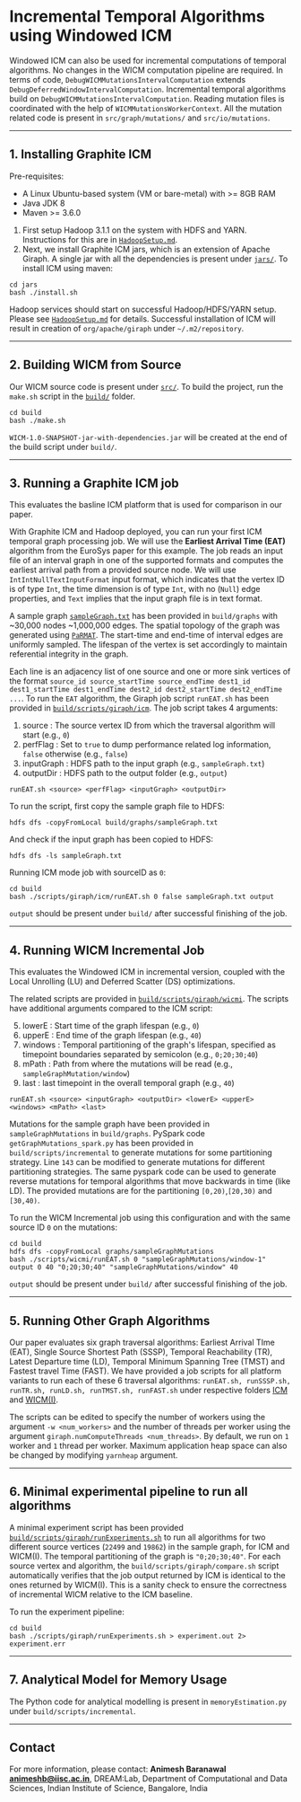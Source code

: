 # Incremental Temporal Algorithms using Windowed ICM

Windowed ICM can also be used for incremental computations of temporal algorithms.
No changes in the WICM computation pipeline are required. In terms of code, `DebugWICMMutationsIntervalComputation` extends `DebugDeferredWindowIntervalComputation`. Incremental temporal algorithms build on `DebugWICMMutationsIntervalComputation`. Reading mutation files is coordinated with the help of `WICMMutationsWorkerContext`. All the mutation related code is present in `src/graph/mutations/` and `src/io/mutations`.

---
## 1. Installing Graphite ICM

Pre-requisites:
 * A Linux Ubuntu-based system (VM or bare-metal) with >= 8GB RAM
 * Java JDK 8
 * Maven >= 3.6.0

 1. First setup Hadoop 3.1.1 on the system with HDFS and YARN. Instructions for this are in [`HadoopSetup.md`](https://github.com/dream-lab/IncrementalWICM/blob/main/HadoopSetup.md).
 2. Next, we install Graphite ICM jars, which is an extension of Apache Giraph. A single jar with all the dependencies is present under [`jars/`](https://github.com/dream-lab/IncrementalWICM/tree/main/jars). To install ICM using maven:
```
cd jars
bash ./install.sh
```

Hadoop services should start on successful Hadoop/HDFS/YARN setup. Please see [`HadoopSetup.md`](https://github.com/dream-lab/IncrementalWICM/blob/main/HadoopSetup.md) for details.
Successful installation of ICM will result in creation of `org/apache/giraph` under `~/.m2/repository`.


---
## 2. Building WICM from Source

Our WICM source code is present under [`src/`](https://github.com/dream-lab/IncrementalWICM/tree/main/src/in/dreamlab/wicm). To build the project, run the `make.sh` script in the [`build/`](https://github.com/dream-lab/IncrementalWICM/tree/main/build) folder.

```
cd build
bash ./make.sh
```

`WICM-1.0-SNAPSHOT-jar-with-dependencies.jar` will be created at the end of the build script under `build/`.

---
## 3. Running a Graphite ICM job

This evaluates the basline ICM platform that is used for comparison in our paper.

With Graphite ICM and Hadoop deployed, you can run your first ICM temporal graph processing job. We will use the **Earliest Arrival Time (EAT)** algorithm from the EuroSys paper for this example. The job reads an input file of an interval graph in one of the supported formats and computes the earliest arrival path from a provided source node. We will use `IntIntNullTextInputFormat` input format, which indicates that the vertex ID is of type `Int`, the time dimension is of type `Int`, with no (`Null`) edge properties, and `Text` implies that the input graph file is in text format. 

A sample graph [`sampleGraph.txt`](https://github.com/dream-lab/wicm/blob/IncrementalWICM/build/graphs/sampleGraph.txt) has been provided in `build/graphs` with ~30,000 nodes ~1,000,000 edges. The spatial topology of the graph was generated using [`PaRMAT`](https://github.com/farkhor/PaRMAT). The start-time and end-time of interval edges are uniformly sampled. The lifespan of the vertex is set accordingly to maintain referential integrity in the graph.

Each line is an adjacency list of one source and one or more sink vertices of the format `source_id source_startTime source_endTime dest1_id dest1_startTime dest1_endTime dest2_id dest2_startTime dest2_endTime ...`. To run the `EAT` algorithm, the Giraph job script `runEAT.sh` has been provided in [`build/scripts/giraph/icm`](https://github.com/dream-lab/wicm/tree/IncrementalWICM/build/scripts/giraph/icm). The job script takes 4 arguments:

 1. source : The source vertex ID from which the traversal algorithm will start (e.g., `0`)
 2. perfFlag : Set to `true` to dump performance related log information, `false` otherwise (e.g., `false`)
 3. inputGraph : HDFS path to the input graph (e.g., `sampleGraph.txt`)
 4. outputDir : HDFS path to the output folder (e.g., `output`)

```
runEAT.sh <source> <perfFlag> <inputGraph> <outputDir>
```

To run the script, first copy the sample graph file to HDFS:
```
hdfs dfs -copyFromLocal build/graphs/sampleGraph.txt
```
And check if the input graph has been copied to HDFS:
```
hdfs dfs -ls sampleGraph.txt
```

Running ICM mode job with sourceID as `0`:
```
cd build
bash ./scripts/giraph/icm/runEAT.sh 0 false sampleGraph.txt output
```
`output` should be present under `build/` after successful finishing of the job.

---
## 4. Running WICM Incremental Job

This evaluates the Windowed ICM in incremental version, coupled with the Local Unrolling (LU) and Deferred Scatter (DS) optimizations.

The related scripts are provided in [`build/scripts/giraph/wicmi`](https://github.com/dream-lab/wicm/tree/IncrementalWICM/build/scripts/giraph/wicmi). The scripts have additional arguments compared to the ICM script:

5. lowerE : Start time of the graph lifespan (e.g., `0`)
6. upperE : End time of the graph lifespan (e.g., `40`)
7. windows : Temporal partitioning of the graph's lifespan, specified as timepoint boundaries separated by semicolon (e.g., `0;20;30;40`)
8. mPath : Path from where the mutations will be read (e.g., `sampleGraphMutation/window`)
9. last : last timepoint in the overall temporal graph (e.g., `40`)
```
runEAT.sh <source> <inputGraph> <outputDir> <lowerE> <upperE> <windows> <mPath> <last>
```

Mutations for the sample graph have been provided in `sampleGraphMutations` in `build/graphs`. PySpark code `getGraphMutations_spark.py` has been provided in `build/scripts/incremental` to generate mutations for some partitioning strategy. Line `143` can be modified to generate mutations for different partitioning strategies. The same pyspark code can be used to generate reverse mutations for temporal algorithms that move backwards in time (like LD). The provided mutations are for the partitioning `[0,20)`,`[20,30)` and `[30,40)`.

To run the WICM Incremental job using this configuration and with the same source ID `0` on the mutations:

```
cd build
hdfs dfs -copyFromLocal graphs/sampleGraphMutations 
bash ./scripts/wicmi/runEAT.sh 0 "sampleGraphMutations/window-1" output 0 40 "0;20;30;40" "sampleGraphMutations/window" 40
```
`output` should be present under `build/` after successful finishing of the job.

---
## 5. Running Other Graph Algorithms

Our paper evaluates six graph traversal algorithms: Earliest Arrival TIme (EAT), Single Source Shortest Path (SSSP), Temporal Reachability (TR), Latest Departure time (LD), Temporal Minimum Spanning Tree (TMST) and Fastest travel Time (FAST).
We have provided a job scripts for all platform variants to run each of these 6 traversal algorithms: `runEAT.sh, runSSSP.sh, runTR.sh, runLD.sh, runTMST.sh, runFAST.sh` under respective folders [ICM](https://github.com/dream-lab/wicm/tree/IncrementalWICM/build/scripts/giraph/icm) and [WICM(I)](https://github.com/dream-lab/wicm/tree/IncrementalWICM/build/scripts/giraph/wicmi). 

The scripts can be edited to specify the number of workers using the argument `-w <num_workers>` and the number of threads per worker using the argument `giraph.numComputeThreads <num_threads>`. By default, we run on `1` worker and `1` thread per worker. Maximum application heap space can also be changed by modifying `yarnheap` argument.

---
## 6. Minimal experimental pipeline to run all algorithms

A minimal experiment script has been provided [`build/scripts/giraph/runExperiments.sh`](https://github.com/dream-lab/wicm/blob/IncrementalWICM/build/scripts/giraph/runExperiments.sh) to run all algorithms for two different source vertices (`22499` and `19862`) in the sample graph, for ICM and WICM(I). The temporal partitioning of the graph is `"0;20;30;40"`. 
For each source vertex and algorithm, the `build/scripts/giraph/compare.sh` script automatically verifies that the job output returned by ICM is identical to the ones returned by WICM(I). This is a sanity check to ensure the correctness of incremental WICM relative to the ICM baseline.

To run the experiment pipeline:

```
cd build
bash ./scripts/giraph/runExperiments.sh > experiment.out 2> experiment.err
```

---
## 7. Analytical Model for Memory Usage

The Python code for analytical modelling is present in `memoryEstimation.py` under `build/scripts/incremental`. 

---
## Contact

For more information, please contact: **Animesh Baranawal <animeshb@iisc.ac.in>**, DREAM:Lab, Department of Computational and Data Sciences, Indian Institute of Science, Bangalore, India
